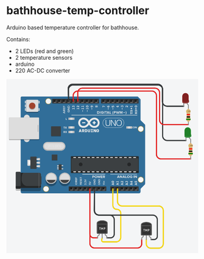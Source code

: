 # bathhouse-temp-controller
Arduino based temperature controller for bathhouse. 

Contains:

- 2 LEDs (red and green)
- 2 temperature sensors
- arduino
- 220 AC-DC converter

![Visual components schema](schema.png)